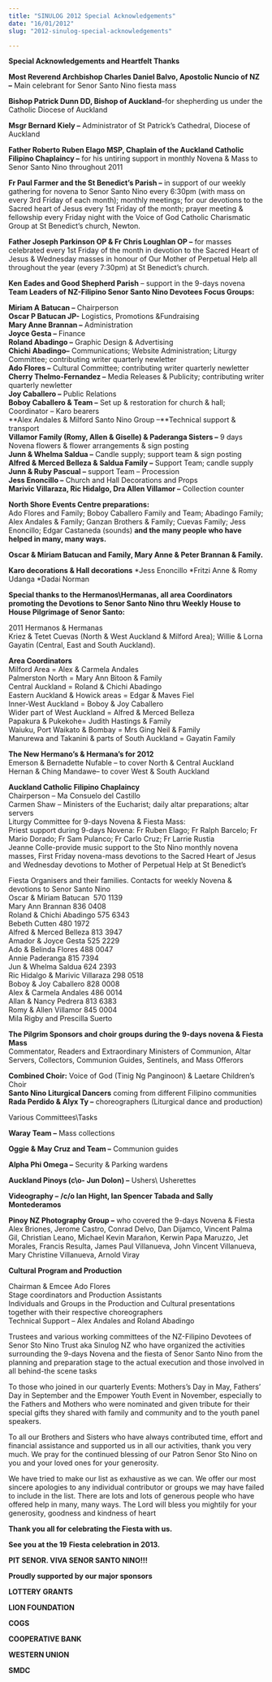 ```yaml
---
title: "SINULOG 2012 Special Acknowledgements"
date: "16/01/2012"
slug: "2012-sinulog-special-acknowledgements"

---
```


**Special Acknowledgements and Heartfelt Thanks**

**Most Reverend Archbishop Charles Daniel Balvo, Apostolic Nuncio of NZ –** Main celebrant for Senor Santo Nino fiesta mass

**Bishop Patrick Dunn DD, Bishop of Auckland**–for shepherding us under the Catholic Diocese of Auckland  

**Msgr Bernard Kiely –** Administrator of St Patrick’s Cathedral, Diocese of Auckland  

**Father Roberto Ruben Elago MSP, Chaplain of the Auckland Catholic Filipino Chaplaincy –** for his untiring support in monthly Novena & Mass to Senor Santo Nino throughout 2011

**Fr Paul Farmer and the St Benedict’s Parish –** in support of our weekly gathering for novena to Senor Santo Nino every 6:30pm (with mass on every 3rd Friday of each month); monthly meetings; for our devotions to the Sacred heart of Jesus every 1st Friday of the month; prayer meeting & fellowship every Friday night with the Voice of God Catholic Charismatic Group at St Benedict’s church, Newton.

**Father Joseph Parkinson OP & Fr Chris Loughlan OP –** for masses celebrated every 1st Friday of the month in devotion to the Sacred Heart of Jesus & Wednesday masses in honour of Our Mother of Perpetual Help all throughout the year (every 7:30pm) at St Benedict’s church.

**Ken Eades and Good Shepherd Parish** – support in the 9-days novena  
**Team Leaders of NZ-Filipino Senor Santo Nino Devotees Focus Groups:**

**Miriam A Batucan –** Chairperson  
**Oscar P Batucan JP-** Logistics, Promotions &Fundraising  
**Mary Anne Brannan –** Administration  
**Joyce Gesta –** Finance  
**Roland Abadingo –** Graphic Design & Advertising  
**Chichi Abadingo–** Communications; Website Administration; Liturgy Committee; contributing writer quarterly newletter  
**Ado Flores –** Cultural Committee; contributing writer quarterly newletter  
**Cherry Thelmo-Fernandez –** Media Releases & Publicity; contributing writer quarterly newletter  
**Joy Caballero –** Public Relations  
**Boboy Caballero & Team –** Set up & restoration for church & hall; Coordinator – Karo bearers  
**Alex Andales & Milford Santo Nino Group –**Technical support & transport  
**Villamor Family (Romy, Allen & Giselle) & Paderanga Sisters –** 9 days Novena flowers & flower arrangements & sign posting  
**Junn & Whelma Saldua –** Candle supply; support team & sign posting  
**Alfred & Merced Belleza & Saldua Family –** Support Team; candle supply  
**Junn & Ruby Pascual –** support Team – Procession  
**Jess Enoncillo –** Church and Hall Decorations and Props  
**Marivic Villaraza, Ric Hidalgo, Dra Allen Villamor –** Collection counter

**North Shore Events Centre preparations:**  
Ado Flores and Family; Boboy Caballero Family and Team; Abadingo Family; Alex Andales & Family; Ganzan Brothers & Family; Cuevas Family; Jess Enoncillo; Edgar Castaneda (sounds) **and the many people who have helped in many, many ways.**

**Oscar & Miriam Batucan and Family, Mary Anne & Peter Brannan & Family.**

**Karo decorations & Hall decorations** \*Jess Enoncillo \*Fritzi Anne & Romy Udanga \*Dadai Norman

**Special thanks to the Hermanos\\Hermanas, all area Coordinators promoting the Devotions to Senor Santo Nino thru Weekly House to House Pilgrimage of Senor Santo:**

2011 Hermanos & Hermanas  
Kriez & Tetet Cuevas (North & West Auckland & Milford Area); Willie & Lorna Gayatin (Central, East and South Auckland).

**Area Coordinators**  
Milford Area = Alex & Carmela Andales  
Palmerston North = Mary Ann Bitoon & Family  
Central Auckland = Roland & Chichi Abadingo  
Eastern Auckland & Howick areas = Edgar & Maves Fiel  
Inner-West Auckland = Boboy & Joy Caballero  
Wider part of West Auckland = Alfred & Merced Belleza  
Papakura & Pukekohe= Judith Hastings & Family  
Waiuku, Port Waikato & Bombay = Mrs Ging Neil & Family  
Manurewa and Takanini & parts of South Auckland = Gayatin Family  

**The New Hermano’s & Hermana’s for 2012**  
Emerson & Bernadette Nufable – to cover North & Central Auckland  
Hernan & Ching Mandawe– to cover West & South Auckland

**Auckland Catholic Filipino Chaplaincy**  
Chairperson – Ma Consuelo del Castillo  
Carmen Shaw – Ministers of the Eucharist; daily altar preparations; altar servers  
Liturgy Committee for 9-days Novena & Fiesta Mass:  
Priest support during 9-days Novena: Fr Ruben Elago; Fr Ralph Barcelo; Fr Mario Dorado; Fr Sam Pulanco; Fr Carlo Cruz; Fr Larrie Rustia  
Jeanne Colle-provide music support to the Sto Nino monthly novena masses, First Friday novena-mass devotions to the Sacred Heart of Jesus and Wednesday devotions to Mother of Perpetual Help at St Benedict’s

Fiesta Organisers and their families. Contacts for weekly Novena & devotions to Senor Santo Nino  
Oscar & Miriam Batucan  570 1139  
Mary Ann Brannan 836 0408  
Roland & Chichi Abadingo 575 6343  
Bebeth Cutten 480 1972  
Alfred & Merced Belleza 813 3947  
Amador & Joyce Gesta 525 2229  
Ado & Belinda Flores 488 0047  
Annie Paderanga 815 7394  
Jun & Whelma Saldua 624 2393  
Ric Hidalgo & Marivic Villaraza 298 0518  
Boboy & Joy Caballero 828 0008  
Alex & Carmela Andales 486 0014  
Allan & Nancy Pedrera 813 6383  
Romy & Allen Villamor 845 0004  
Mila Rigby and Prescilla Suerto

**The Pilgrim Sponsors and choir groups during the 9-days novena & Fiesta Mass**  
Commentator, Readers and Extraordinary Ministers of Communion, Altar Servers, Collectors, Communion Guides, Sentinels, and Mass Offerors

**Combined Choir:** Voice of God (Tinig Ng Panginoon) & Laetare Children’s Choir  
**Santo Nino Liturgical Dancers** coming from different Filipino communities  
**Rada Perdido & Alyx Ty –** choreographers (Liturgical dance and production)

Various Committees\\Tasks

**Waray Team –** Mass collections

**Oggie & May Cruz and Team –** Communion guides

**Alpha Phi Omega –** Security & Parking wardens

**Auckland Pinoys (c\\o- Jun Dolon) –** Ushers\\ Usherettes

**Videography –** **/c/o Ian Hight, Ian Spencer Tabada and Sally Montederamos**

**Pinoy NZ Photography Group –** who covered the 9-days Novena & Fiesta  
Alex Briones, Jerome Castro, Conrad Delvo, Dan Dijamco, Vincent Palma Gil, Christian Leano, Michael Kevin Marañon, Kerwin Papa Maruzzo, Jet Morales, Francis Resulta, James Paul Villanueva, John Vincent Villanueva, Mary Christine Villanueva, Arnold Viray

**Cultural Program and Production**

Chairman & Emcee Ado Flores  
Stage coordinators and Production Assistants  
Individuals and Groups in the Production and Cultural presentations together with their respective choreographers  
Technical Support – Alex Andales and Roland Abadingo

Trustees and various working committees of the NZ-Filipino Devotees of Senor Sto Nino Trust aka Sinulog NZ who have organized the activities surrounding the 9-days Novena and the fiesta of Senor Santo Nino from the planning and preparation stage to the actual execution and those involved in all behind-the scene tasks

To those who joined in our quarterly Events: Mothers’s Day in May, Fathers’ Day in September and the Empower Youth Event in November, especially to the Fathers and Mothers who were nominated and given tribute for their special gifts they shared with family and community and to the youth panel speakers.

To all our Brothers and Sisters who have always contributed time, effort and financial assistance and supported us in all our activities, thank you very much. We pray for the continued blessing of our Patron Senor Sto Nino on you and your loved ones for your generosity.

We have tried to make our list as exhaustive as we can. We offer our most sincere apologies to any individual contributor or groups we may have failed to include in the list. There are lots and lots of generous people who have offered help in many, many ways. The Lord will bless you mightily for your generosity, goodness and kindness of heart

**Thank you all for celebrating the Fiesta with us.**

**See you at the 19** **Fiesta celebration in 2013.**

**PIT SENOR. VIVA SENOR SANTO NINO!!!**

**Proudly supported by our major sponsors**

**LOTTERY GRANTS**

**LION FOUNDATION**

**COGS**

**COOPERATIVE BANK**

**WESTERN UNION**

**SMDC**
